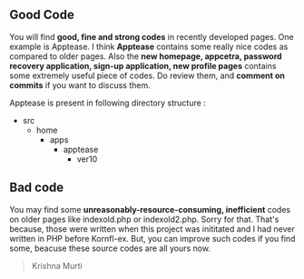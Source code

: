 ## Good Code

You will find **good, fine and strong codes** in recently developed pages. One example is Apptease.
I think **Apptease** contains some really nice codes as compared to older pages. Also the **new homepage,
appcetra, password recovery application, sign-up application, new profile pages** contains some extremely
useful piece of codes. Do review them, and **comment on commits** if you want to discuss them. 
 
Apptease is present in following directory structure :
 + src
   + home
     + apps
       + apptease
         + ver10
           
## Bad code

You may find some **unreasonably-resource-consuming, inefficient** codes on older pages like indexold.php or indexold2.php. 
Sorry for that. That's because, those were written when this project was inititated and I had never
written in PHP before Kornfl-ex. But, you can improve such codes if you find some, beacuse these source
codes are all yours now.

> Krishna Murti		   